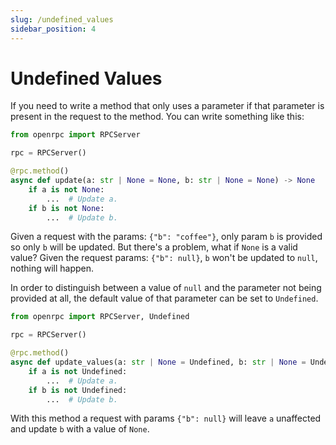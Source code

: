 ```yaml
---
slug: /undefined_values
sidebar_position: 4
---
```


# Undefined Values

If you need to write a method that only uses a parameter if that parameter is present in
the request to the method. You can write something like this:

```python
from openrpc import RPCServer

rpc = RPCServer()

@rpc.method()
async def update(a: str | None = None, b: str | None = None) -> None
    if a is not None:
        ...  # Update a.
    if b is not None:
        ...  # Update b.
```

Given a request with the params: `{"b": "coffee"}`, only param `b` is provided so
only `b` will be updated. But there's a problem, what if `None` is a valid value? Given
the request params: `{"b": null}`, `b` won't be updated to `null`, nothing will happen.

In order to distinguish between a value of `null` and the parameter not being provided
at all, the default value of that parameter can be set to `Undefined`.

```python
from openrpc import RPCServer, Undefined

rpc = RPCServer()

@rpc.method()
async def update_values(a: str | None = Undefined, b: str | None = Undefined) -> None
    if a is not Undefined:
        ...  # Update a.
    if b is not Undefined:
        ...  # Update b.
```

With this method a request with params `{"b": null}` will leave `a` unaffected and
update `b` with a value of `None`.
